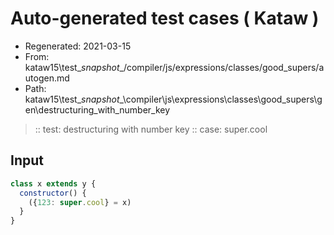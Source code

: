 # Auto-generated test cases ( Kataw )
- Regenerated: 2021-03-15
- From: kataw15\test\__snapshot__/compiler/js/expressions/classes/good_supers/autogen.md
- Path: kataw15\test\__snapshot__\compiler\js\expressions\classes\good_supers\gen\destructuring_with_number_key
> :: test: destructuring with number key
> :: case: super.cool
## Input

`````js
class x extends y {
  constructor() {
    ({123: super.cool} = x)
  }
}
`````
